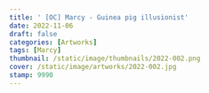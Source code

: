 ```yaml
---
title: ' [OC] Marcy - Guinea pig illusionist'
date: 2022-11-06
draft: false
categories: [Artworks]
tags: [Marcy]
thumbnail: /static/image/thumbnails/2022-002.png
cover: /static/image/artworks/2022-002.jpg
stamp: 9990
---
```


